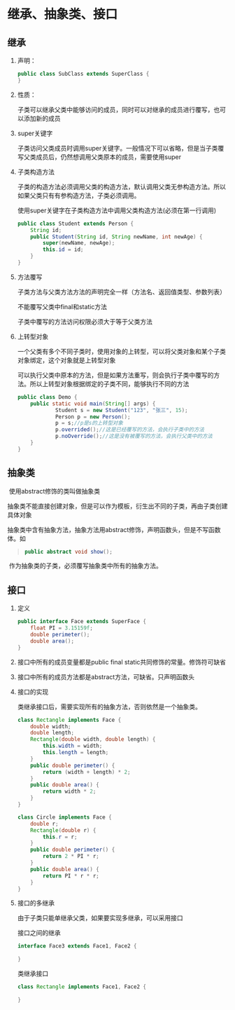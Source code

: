 # 继承、抽象类、接口

## 继承

1. 声明：

   ```java
   public class SubClass extends SuperClass {
   }
   ```

2. 性质：

   子类可以继承父类中能够访问的成员，同时可以对继承的成员进行覆写，也可以添加新的成员

3. super关键字

   子类访问父类成员时调用super关键字。一般情况下可以省略，但是当子类覆写父类成员后，仍然想调用父类原本的成员，需要使用super

4. 子类构造方法

   子类的构造方法必须调用父类的构造方法，默认调用父类无参构造方法。所以如果父类只有有参构造方法，子类必须调用。

   使用super关键字在子类构造方法中调用父类构造方法(必须在第一行调用)

   ```java
   public class Student extends Person {
       String id;
       public Student(String id, String newName, int newAge) {
           super(newName, newAge);
           this.id = id;
       }
   }
   ```

5. 方法覆写

   子类方法与父类方法方法的声明完全一样（方法名、返回值类型、参数列表）

   不能覆写父类中final和static方法

   子类中覆写的方法访问权限必须大于等于父类方法

6. 上转型对象

   一个父类有多个不同子类时，使用对象的上转型，可以将父类对象和某个子类对象绑定，这个对象就是上转型对象

   可以执行父类中原本的方法，但是如果方法重写，则会执行子类中覆写的方法。所以上转型对象根据绑定的子类不同，能够执行不同的方法

   ```java
   public class Demo {
       public static void main(String[] args) {
               Student s = new Student("123", "张三", 15);
               Person p = new Person();
               p = s;//p是s的上转型对象
               p.overrided();//这是已经覆写的方法，会执行子类中的方法
               p.noOverride();//这是没有被覆写的方法，会执行父类中的方法
       }
   }
   ```

## 抽象类

​	使用abstract修饰的类叫做抽象类

​	抽象类不能直接创建对象，但是可以作为模板，衍生出不同的子类，再由子类创建具体对象

​	抽象类中含有抽象方法，抽象方法用abstract修饰，声明函数头，但是不写函数体。如

> ```java
> public abstract void show();
> ```

​	作为抽象类的子类，必须覆写抽象类中所有的抽象方法。

## 接口

1. 定义

   ```java
   public interface Face extends SuperFace {
       float PI = 3.15159f;
       double perimeter();
       double area();
   }
   ```

2. 接口中所有的成员变量都是public final static共同修饰的常量。修饰符可缺省

3. 接口中所有的成员方法都是abstract方法，可缺省。只声明函数头

4. 接口的实现

   类继承接口后，需要实现所有的抽象方法，否则依然是一个抽象类。

   ```java
   class Rectangle implements Face {
       double width;
       double length;
       Rectangle(double width, double length) {
           this.width = width;
           this.length = length;
       }
       public double perimeter() {
           return (width + length) * 2;
       }
       public double area() {
           return width * 2;
       }
   }
   
   class Circle implements Face {
       double r;
       Rectangle(double r) {
           this.r = r;
       }
       public double perimeter() {
           return 2 * PI * r;
       }
       public double area() {
           return PI * r * r;
       }
   }
   ```

5. 接口的多继承

   由于子类只能单继承父类，如果要实现多继承，可以采用接口

   接口之间的继承

   ```java
   interface Face3 extends Face1, Face2 {
       
   }
   ```

   类继承接口

   ```java
   class Rectangle implements Face1, Face2 {
       
   }
   ```

   


